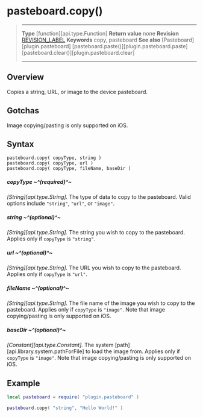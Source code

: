 # pasteboard.copy()

> --------------------- ------------------------------------------------------------------------------------------
> __Type__              [function][api.type.Function]
> __Return value__      none
> __Revision__          [REVISION_LABEL](REVISION_URL)
> __Keywords__          copy, pasteboard
> __See also__          [Pasteboard][plugin.pasteboard]
>								[pasteboard.paste()][plugin.pasteboard.paste]
>								[pasteboard.clear()][plugin.pasteboard.clear]
> --------------------- ------------------------------------------------------------------------------------------


## Overview

Copies a string, URL, or image to the device pasteboard.


## Gotchas

Image copying/pasting is only supported on iOS.


## Syntax

	pasteboard.copy( copyType, string )
	pasteboard.copy( copyType, url )
	pasteboard.copy( copyType, fileName, baseDir ) 

##### copyType ~^(required)^~
_[String][api.type.String]._ The type of data to copy to the pasteboard. Valid options include `"string"`, `"url"`, or `"image"`.

##### string ~^(optional)^~
_[String][api.type.String]._ The string you wish to copy to the pasteboard. Applies only if `copyType` is `"string"`.

##### url ~^(optional)^~
_[String][api.type.String]._ The URL you wish to copy to the pasteboard. Applies only if `copyType` is `"url"`.

##### fileName ~^(optional)^~
_[String][api.type.String]._ The file name of the image you wish to copy to the pasteboard. Applies only if `copyType` is `"image"`. Note that image copying/pasting is only supported on iOS.

##### baseDir ~^(optional)^~
_[Constant][api.type.Constant]._ The system [path][api.library.system.pathForFile] to load the image from. Applies only if `copyType` is `"image"`. Note that image copying/pasting is only supported on iOS.


## Example

``````lua
local pasteboard = require( "plugin.pasteboard" )

pasteboard.copy( "string", "Hello World!" )
``````